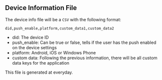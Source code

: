 ## Device Information File

The device info file will be a `CSV` with the following format:

`did,push_enable,platform,custom_data1,custom_data2`

- did: The device ID
- push_enable: Can be true or false, tells if the user has the push enabled on the device settings
- platform: Android, iOS or Windows Phone
- custom data: Following the previous information, there will be all custom data keys for the application

This file is generated at everyday.
